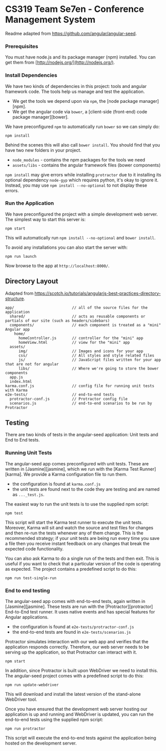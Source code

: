 # CS319 Team Se7en - Conference Management System

Readme adapted from https://github.com/angular/angular-seed.

### Prerequisites

You must have node.js and its package manager (npm) installed. You can get them from [http://nodejs.org/](http://nodejs.org/).

### Install Dependencies

We have two kinds of dependencies in this project: tools and angular framework code. The tools help us manage and test the application.

* We get the tools we depend upon via `npm`, the [node package manager][npm].
* We get the angular code via `bower`, a [client-side (front-end) code package manager][bower].

We have preconfigured `npm` to automatically run `bower` so we can simply do:

```
npm install
```

Behind the scenes this will also call `bower install`.  You should find that you have two new
folders in your project.

* `node_modules` - contains the npm packages for the tools we need
* `assets/libs` - contains the angular framework files (bower components)

`npm install` may give errors while installing `protractor` due to it installing its optional dependency `node-gyp` which requires python, it's okay to ignore it. Instead, you may use `npm install --no-optional` to not display these errors.

### Run the Application

We have preconfigured the project with a simple development web server. The simplest way to start this server is:

```
npm start
```

This will automatically run `npm install --no-optional` and `bower install`. 

To avoid any installations you can also start the server with:

```
npm run launch
```

Now browse to the app at `http://localhost:8000/`.

## Directory Layout

Adapted from https://scotch.io/tutorials/angularjs-best-practices-directory-structure.

```
app/                          // all of the source files for the application
  shared/                     // acts as reusable components or partials of our site (such as headers/sidebars)
  components/                 // each component is treated as a "mini" Angular app
    home/
      homeController.js       // controller for the "mini" app
      homeView.html           // view for the "mini" app
  assets/
      img/                    // Images and icons for your app
      css/                    // All styles and style related files
      js/                     // JavaScript files written for your app that are not for angular
      libs/                   // Where we're going to store the bower components
  app.js
  index.html
karma.conf.js                 // config file for running unit tests with Karma
e2e-tests/                    // end-to-end tests
  protractor-conf.js          // Protractor config file
  scenarios.js                // end-to-end scenarios to be run by Protractor
```

## Testing

There are two kinds of tests in the angular-seed application: Unit tests and End to End tests.

### Running Unit Tests

The angular-seed app comes preconfigured with unit tests. These are written in
[Jasmine][jasmine], which we run with the [Karma Test Runner][karma]. We provide a Karma
configuration file to run them.

* the configuration is found at `karma.conf.js`
* the unit tests are found next to the code they are testing and are named as `..._test.js`.

The easiest way to run the unit tests is to use the supplied npm script:

```
npm test
```

This script will start the Karma test runner to execute the unit tests. Moreover, Karma will sit and
watch the source and test files for changes and then re-run the tests whenever any of them change.
This is the recommended strategy; if your unit tests are being run every time you save a file then
you receive instant feedback on any changes that break the expected code functionality.

You can also ask Karma to do a single run of the tests and then exit.  This is useful if you want to
check that a particular version of the code is operating as expected.  The project contains a
predefined script to do this:

```
npm run test-single-run
```


### End to end testing

The angular-seed app comes with end-to-end tests, again written in [Jasmine][jasmine]. These tests
are run with the [Protractor][protractor] End-to-End test runner.  It uses native events and has
special features for Angular applications.

* the configuration is found at `e2e-tests/protractor-conf.js`
* the end-to-end tests are found in `e2e-tests/scenarios.js`

Protractor simulates interaction with our web app and verifies that the application responds
correctly. Therefore, our web server needs to be serving up the application, so that Protractor
can interact with it.

```
npm start
```

In addition, since Protractor is built upon WebDriver we need to install this.  The angular-seed
project comes with a predefined script to do this:

```
npm run update-webdriver
```

This will download and install the latest version of the stand-alone WebDriver tool.

Once you have ensured that the development web server hosting our application is up and running
and WebDriver is updated, you can run the end-to-end tests using the supplied npm script:

```
npm run protractor
```

This script will execute the end-to-end tests against the application being hosted on the
development server.